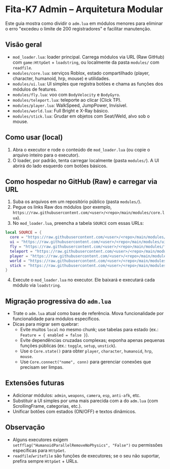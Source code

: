 # Fita-K7 Admin – Arquitetura Modular

Este guia mostra como dividir o `adm.lua` em módulos menores para eliminar o erro "excedeu o limite de 200 registradores" e facilitar manutenção.

## Visão geral

- `mod_loader.lua`: loader principal. Carrega módulos via URL (Raw GitHub) com `game:HttpGet` + `loadstring`, ou localmente da pasta `modules/` com `readfile`.
- `modules/core.lua`: serviços Roblox, estado compartilhado (player, character, humanoid, hrp, mouse) e utilidades.
- `modules/ui.lua`: UI simples que registra botões e chama as funções dos módulos de features.
- `modules/fly.lua`: voo com `BodyVelocity` e `BodyGyro`.
- `modules/teleport.lua`: teleporte ao clicar (Click TP).
- `modules/player.lua`: WalkSpeed, JumpPower, Invisível.
- `modules/world.lua`: Full Bright e X-Ray básico.
- `modules/stick.lua`: Grudar em objetos com Seat/Weld, alvo sob o mouse.

## Como usar (local)

1. Abra o executor e rode o conteúdo de `mod_loader.lua` (ou copie o arquivo inteiro para o executor).
2. O loader, por padrão, tenta carregar localmente (pasta `modules/`). A UI abrirá do lado esquerdo com botões básicos.

## Como hospedar no GitHub (Raw) e carregar via URL

1. Suba os arquivos em um repositório público (pasta `modules/`).
2. Pegue os links Raw dos módulos (por exemplo, `https://raw.githubusercontent.com/<user>/<repo>/main/modules/core.lua`).
3. No `mod_loader.lua`, preencha a tabela `SOURCE` com essas URLs:

```lua
local SOURCE = {
  core = "https://raw.githubusercontent.com/<user>/<repo>/main/modules/core.lua",
  ui = "https://raw.githubusercontent.com/<user>/<repo>/main/modules/ui.lua",
  fly = "https://raw.githubusercontent.com/<user>/<repo>/main/modules/fly.lua",
  teleport = "https://raw.githubusercontent.com/<user>/<repo>/main/modules/teleport.lua",
  player = "https://raw.githubusercontent.com/<user>/<repo>/main/modules/player.lua",
  world = "https://raw.githubusercontent.com/<user>/<repo>/main/modules/world.lua",
  stick = "https://raw.githubusercontent.com/<user>/<repo>/main/modules/stick.lua",
}
```

4. Execute o `mod_loader.lua` no executor. Ele baixará e executará cada módulo via `loadstring`.

## Migração progressiva do `adm.lua`

- Trate o `adm.lua` atual como base de referência. Mova funcionalidade por funcionalidade para módulos específicos.
- Dicas para migrar sem quebrar:
  - Evite muitos `local` no mesmo chunk; use tabelas para estado (ex.: `Feature = { enabled = false }`).
  - Evite dependências cruzadas complexas; exponha apenas pequenas funções públicas (ex.: `toggle`, `setup`, `unstick`).
  - Use o `Core.state()` para obter `player`, `character`, `humanoid`, `hrp`, `mouse`.
  - Use `Core.connect("nome", conn)` para gerenciar conexões que precisam ser limpas.

## Extensões futuras

- Adicionar módulos: `admin`, `weapons`, `camera`, `esp`, `anti-afk`, etc.
- Substituir a UI simples por uma mais parecida com a do `adm.lua` (com ScrollingFrame, categorias, etc.).
- Unificar botões com estados (ON/OFF) e textos dinâmicos.

## Observação

- Alguns executores exigem `setfflag("HumanoidParallelRemoveNoPhysics", "False")` ou permissões específicas para `HttpGet`.
- `readfile`/`writefile` são funções de executores; se o seu não suportar, prefira sempre `HttpGet` + URLs.

